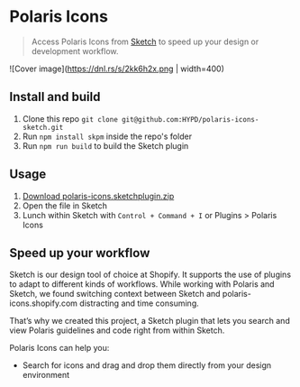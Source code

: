 # Polaris Icons

> Access Polaris Icons from [Sketch](https://sketchapp.com/) to speed up your design or development workflow.

![Cover image](https://dnl.rs/s/2kk6h2x.png | width=400)

## Install and build
1. Clone this repo `git clone git@github.com:HYPD/polaris-icons-sketch.git`
2. Run `npm install skpm` inside the repo's folder
3. Run `npm run build` to build the Sketch plugin

## Usage
1. [Download polaris-icons.sketchplugin.zip](http://dnl.rs/s/polaris-icons.sketchplugin.zip)
2. Open the file in Sketch
3. Lunch within Sketch with `Control + Command + I` or Plugins > Polaris Icons

## Speed up your workflow

Sketch is our design tool of choice at Shopify. It supports the use of plugins to adapt to different kinds of workflows. While working with Polaris and Sketch, we found switching context between Sketch and polaris-icons.shopify.com distracting and time consuming.

That’s why we created this project, a Sketch plugin that lets you search and view Polaris guidelines and code right from within Sketch.

Polaris Icons can help you:

- Search for icons and drag and drop them directly from your design environment
